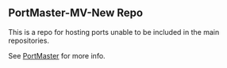 ## PortMaster-MV-New Repo

This is a repo for hosting ports unable to be included in the main repositories.

See [PortMaster](https://portmaster.games/) for more info.
